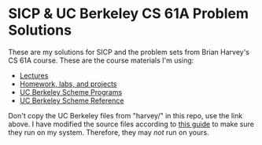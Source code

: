 # SICP & UC Berkeley CS 61A Problem Solutions

These are my solutions for SICP and the problem sets from Brian Harvey's CS 61A
course. These are the course materials I'm using:

- [Lectures](https://archive.org/details/ucberkeley-webcast-PL3E89002AA9B9879E?sort=titleSorter)
- [Homework, labs, and projects](http://wla.berkeley.edu/~cs61a/reader/vol1.html)
- [UC Berkeley Scheme Programs](https://people.eecs.berkeley.edu/~bh/downloads/simply/)
- [UC Berkeley Scheme Reference](http://wla.berkeley.edu/~cs61a/reader/word.txt)

Don't copy the UC Berkeley files from "harvey/" in this repo, use the link
above.  I have modified the source files according to [this
guide](https://people.eecs.berkeley.edu/~bh/ssch27/appendix-running.html) to
make sure they run on my system. Therefore, they may _not_ run on yours.

